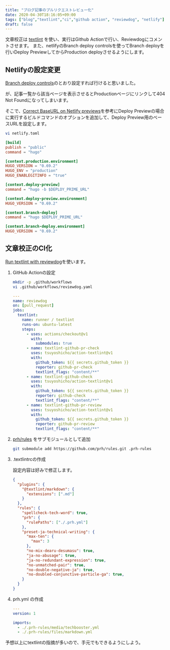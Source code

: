 ```yaml
---
title: "ブログ記事のプルリクエストレビュー化"
date: 2020-04-30T18:16:05+09:00
tags: ["blog","textlint","ci","github action", "reviewdog", "netlify"]
draft: false
---
```


文章校正は [textlint](https://textlint.github.io/) を使い、実行はGithub Actionで行い、Reviewdogにコメントさせます。
また、netlifyのBranch deploy controlsを使ってBranch deployを行いDeploy PreviewしてからProduction deployさせるようにします。

## Netlifyの設定変更

[Branch deploy controls](https://docs.netlify.com/site-deploys/overview/#branch-deploy-controls)のとおり設定すれば行けると思いました。

が、記事一覧から該当ページを表示させるとProductionページにリンクして404 Not Foundになってしまいます。

そこで、[Correct BaseURL on Netlify previews](https://discourse.gohugo.io/t/correct-baseurl-on-netlify-previews/10429)を参考にDeploy Previewの場合に実行するビルドコマンドのオプションを追加して、Deploy Preview用のベースURLを設定します。


```bash
vi netlify.toml
```

```toml
[build]
publish = "public"
command = "hugo"

[context.production.environment]
HUGO_VERSION = "0.69.2"
HUGO_ENV = "production"
HUGO_ENABLEGITINFO = "true"

[context.deploy-preview]
command = "hugo -b $DEPLOY_PRIME_URL"

[context.deploy-preview.environment]
HUGO_VERSION = "0.69.2"

[context.branch-deploy]
command = "hugo $DEPLOY_PRIME_URL"

[context.branch-deploy.environment]
HUGO_VERSION = "0.69.2"
```

## 文章校正のCI化

[Run textlint with reviewdog](https://github.com/marketplace/actions/run-textlint-with-reviewdog)を使います。

1. GitHub Actionの設定

    ```bash
    mkdir -p .github/workflows
    vi .github/workflows/reviewdog.yaml
    ```

    ```yaml
    ---
    name: reviewdog
    on: [pull_request]
    jobs:
      textlint:
        name: runner / textlint
        runs-on: ubuntu-latest
        steps:
          - uses: actions/checkout@v1
            with:
              submodules: true
          - name: textlint-github-pr-check
            uses: tsuyoshicho/action-textlint@v1
            with:
              github_token: ${{ secrets.github_token }}
              reporter: github-pr-check
              textlint_flags: "content/**"
          - name: textlint-github-check
            uses: tsuyoshicho/action-textlint@v1
            with:
              github_token: ${{ secrets.github_token }}
              reporter: github-check
              textlint_flags: "content/**"
          - name: textlint-github-pr-review
            uses: tsuyoshicho/action-textlint@v1
            with:
              github_token: ${{ secrets.github_token }}
              reporter: github-pr-review
              textlint_flags: "content/**"
    
    ```

1. [prh/rules](https://github.com/prh/rules) をサブモジュールとして追加

    ```bash
    git submodule add https://github.com/prh/rules.git .prh-rules
    ```

1. .textlintrcの作成

   設定内容は好みで修正します。

    ```json
    {
      "plugins": {
        "@textlint/markdown": {
          "extensions": [".md"]
        }
      },
      "rules": {
        "spellcheck-tech-word": true,
        "prh": {
          "rulePaths": ["./.prh.yml"]
        },
        "preset-ja-technical-writing": {
          "max-ten": {
            "max": 3
          },
          "no-mix-dearu-desumasu": true,
          "ja-no-abusage": true,
          "ja-no-redundant-expression": true,
          "no-unmatched-pair": true,
          "no-double-negative-ja": true,
          "no-doubled-conjunctive-particle-ga": true,
        }
      }
    }
    ```

1. prh.yml の作成

    ```yaml
    ---
    version: 1
    
    imports:
      - ./.prh-rules/media/techbooster.yml
      - ./.prh-rules/files/markdown.yml
    ```

予想以上にtextlintの指摘が多いので、手元でもできるようにしよう。
